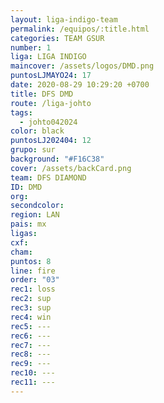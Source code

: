 ```yaml
---
layout: liga-indigo-team
permalink: /equipos/:title.html
categories: TEAM GSUR
number: 1
liga: LIGA INDIGO
maincover: /assets/logos/DMD.png
puntosLJMAYO24: 17
date: 2020-08-29 10:29:20 +0700
title: DFS DMD
route: /liga-johto
tags:
  - johto042024
color: black
puntosLJ202404: 12
grupo: sur
background: "#F16C38"
cover: /assets/backCard.png
team: DFS DIAMOND
ID: DMD
org: 
secondcolor: 
region: LAN
pais: mx
ligas: 
cxf: 
cham: 
puntos: 8
line: fire
order: "03"
rec1: loss
rec2: sup
rec3: sup
rec4: win
rec5: ---
rec6: ---
rec7: ---
rec8: ---
rec9: ---
rec10: ---
rec11: ---
---
```

